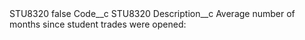 <?xml version="1.0" encoding="UTF-8"?>
<CustomMetadata xmlns="http://soap.sforce.com/2006/04/metadata" xmlns:xsi="http://www.w3.org/2001/XMLSchema-instance" xmlns:xsd="http://www.w3.org/2001/XMLSchema">
    <label>STU8320</label>
    <protected>false</protected>
    <values>
        <field>Code__c</field>
        <value xsi:type="xsd:string">STU8320</value>
    </values>
    <values>
        <field>Description__c</field>
        <value xsi:type="xsd:string">Average number of months since student trades were opened:</value>
    </values>
</CustomMetadata>
